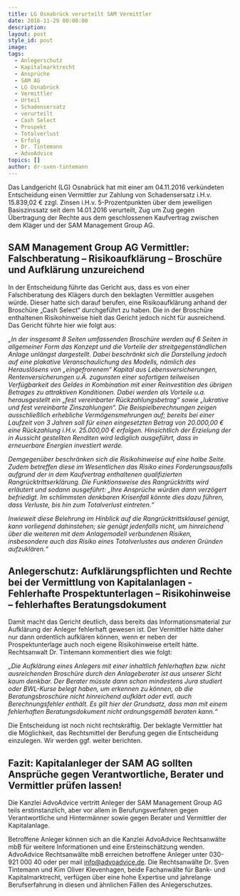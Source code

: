 ```yaml
---
title: LG Osnabrück verurteilt SAM Vermittler
date: 2016-11-29 00:00:00
description:
layout: post
style_id: post
image:
tags:
  - Anlegerschutz
  - Kapitalmarktrecht
  - Ansprüche
  - SAM AG
  - LG Osnabrück
  - Vermittler
  - Urteil
  - Schadensersatz
  - verurteilt
  - Cash Select
  - Prospekt
  - Totalverlust
  - Erfolg
  - Dr. Tintemann
  - AdvoAdvice
topics: []
author: dr-sven-tintemann
---
```

Das Landgericht (LG) Osnabrück hat mit einer am 04.11.2016 verkündeten Entscheidung einen Vermittler zur Zahlung von Schadensersatz i.H.v. 15.839,02 € zzgl. Zinsen i.H.v. 5-Prozentpunkten über dem jeweiligen Basiszinssatz seit dem 14.01.2016 verurteilt, Zug um Zug gegen Übertragung der Rechte aus dem geschlossenen Kaufvertrag zwischen dem Kläger und der SAM Management Group AG.

## **SAM Management Group AG Vermittler: Falschberatung – Risikoaufklärung – Broschüre und Aufklärung unzureichend**

In der Entscheidung führte das Gericht aus, dass es von einer Falschberatung des Klägers durch den beklagten Vermittler ausgehen würde. Dieser hatte sich darauf berufen, eine Risikoaufklärung anhand der Broschüre „Cash Select“ durchgeführt zu haben. Die in der Broschüre enthaltenen Risikohinweise hielt das Gericht jedoch nicht für ausreichend. Das Gericht führte hier wie folgt aus:

*„In der insgesamt 8 Seiten umfassenden Broschüre werden auf 6 Seiten in allgemeiner Form das Konzept und die Vorteile der streitgegenständlichen Anlage unlängst dargestellt. Dabei beschränkt sich die Darstellung jedoch auf eine plakative Veranschaulichung des Modells, nämlich des Herauslösens von „eingefrorenem“ Kapital aus Lebensversicherungen, Rentenversicherungen u.Ä. zugunsten einer sofortigen teilweisen Verfügbarkeit des Geldes in Kombination mit einer Reinvestition des übrigen Betrages zu attraktiven Konditionen. Dabei werden als Vorteile u.a. herausgestellt ein „fest vereinbarter Rückzahlungsbetrag“ sowie „lukrative und fest vereinbarte Zinszahlungen“. Die Beispielberechnungen zeigen ausschließlich erhebliche Vermögensmehrungen auf; bereits bei einer Laufzeit von 3 Jahren soll für einen eingesetzten Betrag von 20.000,00 € eine Rückzahlung i.H.v. 25.000,00 € erfolgen. Hinsichtlich der Erzielung der in Aussicht gestellten Renditen wird lediglich ausgeführt, dass in erneuerbare Energien investiert werde.*

*Demgegenüber beschränken sich die Risikohinweise auf eine halbe Seite. Zudem betreffen diese im Wesentlichen das Risiko eines Forderungsausfalls aufgrund der in dem Kaufvertrag enthaltenen qualifizierten Rangrücktrittserklärung. Die Funktionsweise des Rangrücktritts wird erläutert und sodann ausgeführt: „Ihre Ansprüche würden dann verzögert befriedigt. Im schlimmsten denkbaren Krisenfall könnte dies dazu führen, dass Verluste, bis hin zum Totalverlust eintreten.“*

*Inwieweit diese Belehrung im Hinblick auf die Rangrücktrittsklausel genügt, kann vorliegend dahinstehen; sie genügt jedenfalls nicht, um hinreichend über die weiteren mit dem Anlagemodell verbundenen Risiken, insbesondere auch das Risiko eines Totalverlustes aus anderen Gründen aufzuklären.“*

## **Anlegerschutz: Aufklärungspflichten und Rechte bei der Vermittlung von Kapitalanlagen - Fehlerhafte Prospektunterlagen – Risikohinweise – fehlerhaftes Beratungsdokument**

Damit macht das Gericht deutlich, dass bereits das Informationsmaterial zur Aufklärung der Anleger fehlerhaft gewesen ist. Der Vermittler hätte daher nur dann ordentlich aufklären können, wenn er neben der Prospektunterlage auch noch eigene Risikohinweise erteilt hätte. Rechtsanwalt Dr. Tintemann kommentiert dies wie folgt:

*„Die Aufklärung eines Anlegers mit einer inhaltlich fehlerhaften bzw. nicht ausreichenden Broschüre durch den Anlageberater ist aus unserer Sicht kaum denkbar. Der Berater müsste dann schon mindestens Jura studiert oder BWL-Kurse belegt haben, um erkennen zu können, ob die Beratungsbroschüre nicht hinreichend aufklärt oder evtl. auch Berechnungsfehler enthält. Es gilt hier der Grundsatz, dass man mit einem fehlerhaften Beratungsdokument nicht ordnungsgemäß beraten kann.“*

Die Entscheidung ist noch nicht rechtskräftig. Der beklagte Vermittler hat die Möglichkeit, das Rechtsmittel der Berufung gegen die Entscheidung einzulegen. Wir werden ggf. weiter berichten.

## **Fazit: Kapitalanleger der SAM AG sollten Ansprüche gegen Verantwortliche, Berater und Vermittler prüfen lassen!**

Die Kanzlei AdvoAdvice vertritt Anleger der SAM Management Group AG teils erstinstanzlich, aber vor allem in Berufungsverfahren gegen Verantwortliche und Hintermänner sowie gegen Berater und Vermittler der Kapitalanlage.

Betroffene Anleger können sich an die Kanzlei AdvoAdvice Rechtsanwälte mbB für weitere Informationen und eine Ersteinschätzung wenden. AdvoAdvice Rechtsanwälte mbB erreichen betroffene Anleger unter 030-921 000 40 oder per mail [info@advoadvice.de](mailto:info@advoadvice.de). Die Rechtsanwälte Dr. Sven Tintemann und Kim Oliver Klevenhagen, beide Fachanwälte für Bank- und Kapitalmarktrecht, verfügen über eine hohe Expertise und jahrelange Berufserfahrung in diesen und ähnlichen Fällen des Anlegerschutzes.